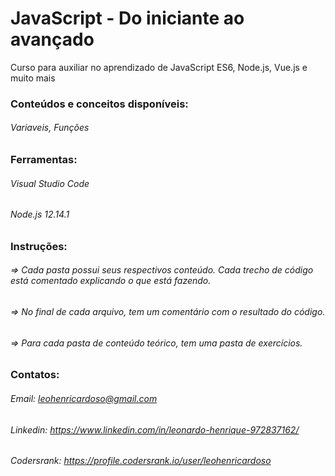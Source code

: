 # JavaScript - Do iniciante ao avançado

Curso para auxiliar no aprendizado de JavaScript ES6, Node.js, Vue.js e muito mais

### Conteúdos e conceitos disponíveis:
###### Variaveis, Funções

### Ferramentas:
###### Visual Studio Code
###### Node.js 12.14.1

### Instruções:
###### => Cada pasta possui seus respectivos conteúdo. Cada trecho de código está comentado explicando o que está fazendo.
###### => No final de cada arquivo, tem um comentário com o resultado do código.
###### => Para cada pasta de conteúdo teórico, tem uma pasta de exercícios.

### Contatos:
###### Email: leohenricardoso@gmail.com
###### Linkedin: https://www.linkedin.com/in/leonardo-henrique-972837162/
###### Codersrank: https://profile.codersrank.io/user/leohenricardoso
